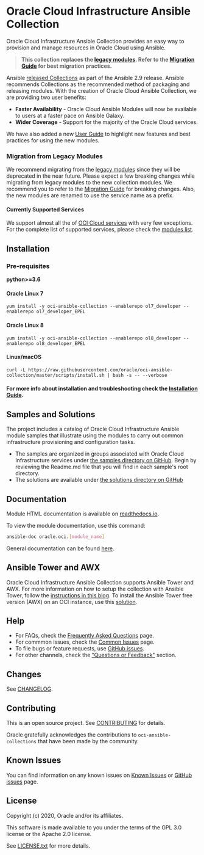 # Oracle Cloud Infrastructure Ansible Collection

Oracle Cloud Infrastructure Ansible Collection provides an easy way to provision and manage resources in Oracle Cloud using Ansible.

> **This collection replaces the [legacy modules](https://github.com/oracle/oci-ansible-modules). Refer to the [Migration Guide](https://github.com/oracle/oci-ansible-collections/blob/master/MigrationGuide.md) for best migration practices.**

Ansible [released Collections](https://www.ansible.com/blog/getting-started-with-ansible-collections) as part of the Ansible 2.9 release.
Ansible recommends Collections as the recommended method of packaging and releasing modules. 
With the creation of Oracle Cloud Ansible Collection, we are providing two user benefits:
 * **Faster Availability** - Oracle Cloud Ansible Modules will now be available to users at a faster pace on Ansible Galaxy. 
 * **Wider Coverage** - Support for the majority of the Oracle Cloud services.

We have also added a new [User Guide](https://github.com/oracle/oci-ansible-collections/blob/master/UserGuide.md) to highlight new features and best practices for using the new modules.

### Migration from Legacy Modules

We recommend migrating from the [legacy modules](https://github.com/oracle/oci-ansible-modules) since they will be deprecated in the near future.
Please expect a few breaking changes while migrating from legacy modules to the new collection modules.
We recommend you to refer to the [Migration Guide](https://github.com/oracle/oci-ansible-collections/blob/master/MigrationGuide.md) for breaking changes.
Also, the new modules are renamed to use the service name as a prefix.

#### Currently Supported Services 
We support almost all the of [OCI Cloud services](https://docs.cloud.oracle.com/en-us/iaas/Content/services.htm) with very few exceptions.
For the complete list of supported services, please check the [modules list](https://oci-ansible-collection.readthedocs.io/en/latest/collections/oracle/oci/index.html).

## Installation

### Pre-requisites
**python>=3.6**
#### Oracle Linux 7

`yum install -y oci-ansible-collection --enablerepo ol7_developer --enablerepo ol7_developer_EPEL`

#### Oracle Linux 8

`yum install -y oci-ansible-collection --enablerepo ol8_developer --enablerepo ol8_developer_EPEL`

#### Linux/macOS

`curl -L https://raw.githubusercontent.com/oracle/oci-ansible-collection/master/scripts/install.sh | bash -s -- --verbose`
#### For more info about installation and troubleshooting check the [Installation Guide](https://github.com/oracle/oci-ansible-collections/blob/master/InstallationGuide.md).

## Samples and Solutions

The project includes a catalog of Oracle Cloud Infrastructure Ansible module samples that illustrate using the modules 
to carry out common infrastructure provisioning and configuration tasks.
* The samples are organized in groups associated with Oracle Cloud Infrastructure services under [the samples directory on GitHub](https://github.com/oracle/oci-ansible-collections/tree/master/samples).
Begin by reviewing the Readme.md file that you will find in each sample's root directory.
* The solutions are available under [the solutions directory on GitHub](https://github.com/oracle/oci-ansible-collections/tree/master/solutions)

## Documentation
Module HTML documentation is available on [readthedocs.io](https://oci-ansible-collection.readthedocs.io/en/latest/collections/oracle/oci/index.html).

To view the module documentation, use this command:
  ``` bash
ansible-doc oracle.oci.[module_name]
  ```
General documentation can be found [here](https://docs.cloud.oracle.com/iaas/Content/API/SDKDocs/ansible.htm).

## Ansible Tower and AWX
Oracle Cloud Infrastructure Ansible Collection supports Ansible Tower and AWX. For more information on how to setup the collection with Ansible Tower, follow the [instructions in this blog](https://blogs.oracle.com/cloud-infrastructure/using-oracle-cloud-infrastructure-with-ansible-tower-and-awx).
To install the Ansible Tower free version (AWX) on an OCI instance, use this [solution](https://github.com/oracle-quickstart/oci-ansible-awx).

## Help
- For FAQs, check the [Frequently Asked Questions](https://github.com/oracle/oci-ansible-collections/blob/master/FAQ.md) page.
- For commmon issues, check the [Common Issues](https://github.com/oracle/oci-ansible-collections/blob/master/COMMON_ISSUES.md) page.
- To file bugs or feature requests, use [GitHub issues](https://github.com/oracle/oci-ansible-collections/issues).
- For other channels, check the ["Questions or Feedback"](https://docs.cloud.oracle.com/en-us/iaas/Content/API/SDKDocs/ansible.htm#questions) section.

## Changes

See [CHANGELOG](https://github.com/oracle/oci-ansible-collections/blob/master/CHANGELOG.md).

## Contributing

This is an open source project. See [CONTRIBUTING](https://github.com/oracle/oci-ansible-collections/blob/master/CONTRIBUTING.md) for details.

Oracle gratefully acknowledges the contributions to `oci-ansible-collections` that have been made by the community.

## Known Issues

You can find information on any known issues on [Known Issues](https://github.com/oracle/oci-ansible-collections/blob/master/KNOWN_ISSUES.md) or [GitHub issues](https://github.com/oracle/oci-ansible-collections/issues) page.

## License

Copyright (c) 2020, Oracle and/or its affiliates.

This software is made available to you under the terms of the GPL 3.0 license or the Apache 2.0 license.

See [LICENSE.txt](https://github.com/oracle/oci-ansible-collections/blob/master/LICENSE.txt) for more details.
